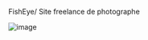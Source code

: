   F i s h E y e / Site freelance de photographe
 

![image](https://github.com/yazid78/FishEye/assets/136811593/09fb29c9-30ac-4ec7-909b-37bc59dcd52c)



